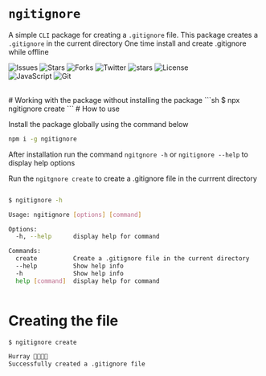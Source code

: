 # `ngitignore`
 A simple `CLI` package for creating a `.gitignore` file.
This package creates a `.gitignore` in the current directory
One time install and create .gitignore while offline

![Issues](https://img.shields.io/github/issues/forinda/ngitignore)
![Stars](https://img.shields.io/github/stars/forinda/ngitignore)
![Forks](https://img.shields.io/github/forks/forinda/ngitignore?style=social)
![Twitter](https://img.shields.io/twitter/url?style=social&url=https%3A%2F%2Ftwitter.com%2Ffelix_orinda)
![stars](https://img.shields.io/github/stars/forinda/ngitignore)
![License](https://img.shields.io/github/license/forinda/ngitignore)
<br/>
![JavaScript](https://img.shields.io/badge/javascript-%23323330.svg?style=for-the-badge&logo=javascript&logoColor=%23F7DF1E)
![Git](https://img.shields.io/badge/git-%23F05033.svg?style=for-the-badge&logo=git&logoColor=white)

<br/>
# Working with the package without installing the package
```sh
$ npx ngitignore create
```
# How to use

Install the package globally using the command below

```sh
npm i -g ngitignore
```

After installation run the command `ngitgnore -h` or `ngitignore --help` to display help options

Run the `ngitgnore create` to create a .gitignore file in the currrent directory

```sh

$ ngitignore -h 

Usage: ngitignore [options] [command]

Options:
  -h, --help      display help for command

Commands:
  create          Create a .gitignore file in the current directory
  --help          Show help info
  -h              Show help info
  help [command]  display help for command
  
  ```

# Creating the file

```sh
$ ngitignore create

Hurray 🥳🥳🚀🚀
Successfully created a .gitignore file
```

  

